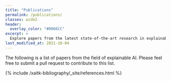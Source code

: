 ```yaml
---
title: "Publications"
permalink: /publications/
classes: wide2
header:
  overlay_color: "#0066CC"
excerpt: >
  Explore papers from the latest state-of-the-art research in explainable AI.<br />
last_modified_at: 2021-10-04
---
```

The following is a list of papers from the field of explainable AI. Please feel free to submit a pull request to contribute to this list.

{% include /xaitk-bibliography/_site/references.html %}